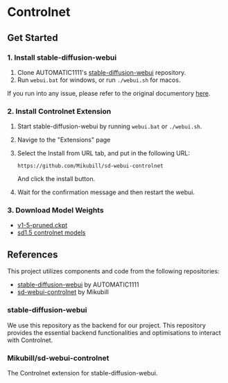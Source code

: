 # Controlnet

## Get Started

### 1. Install stable-diffusion-webui

1.  Clone AUTOMATIC1111's [stable-diffusion-webui](https://github.com/AUTOMATIC1111/stable-diffusion-webui) repository.
2.  Run `webui.bat` for windows, or run `./webui.sh` for macos.

If you run into any issue, please refer to the original documentory [here](https://github.com/AUTOMATIC1111/stable-diffusion-webui).

### 2. Install Controlnet Extension

1. Start stable-diffusion-webui by running `webui.bat` or `./webui.sh`.
2. Navige to the "Extensions" page
3. Select the Install from URL tab, and put in the following URL:

   `https://github.com/Mikubill/sd-webui-controlnet`

   And click the install button.

4. Wait for the confirmation message and then restart the webui.

### 3. Download Model Weights

- [v1-5-pruned.ckpt](https://huggingface.co/runwayml/stable-diffusion-v1-5/tree/main)
- [sd1.5 controlnet models](https://huggingface.co/lllyasviel/ControlNet-v1-1/tree/main)

## References

This project utilizes components and code from the following repositories:

- [stable-diffusion-webui](https://github.com/AUTOMATIC1111/stable-diffusion-webui) by AUTOMATIC1111
- [sd-webui-controlnet](https://github.com/Mikubill/sd-webui-controlnet) by Mikubill

### stable-diffusion-webui

We use this repository as the backend for our project. This repository provides the essential backend functionalities and optimisations to interact with Controlnet.

### Mikubill/sd-webui-controlnet

The Controlnet extension for stable-diffusion-webui.
